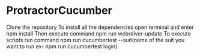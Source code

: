 # ProtractorCucumber

Clone the repository
To install all the dependencies open terminal and enter npm install
Then execute command npm run webrdiver-update
To execute scripts run command npm run cucumbertest --suit(name of the suit you want to run ex- npm run cucumbertest login)
